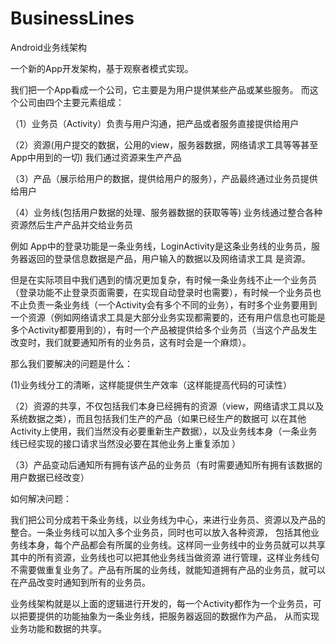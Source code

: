# BusinessLines
Android业务线架构

一个新的App开发架构，基于观察者模式实现。


我们把一个App看成一个公司，它主要是为用户提供某些产品或某些服务。
而这个公司由四个主要元素组成：


  （1）业务员（Activity）负责与用户沟通，把产品或者服务直接提供给用户
  
  （2）资源(用户提交的数据，公用的view，服务器数据，网络请求工具等等甚至App中用到的一切) 我们通过资源来生产产品
  
  （3）产品（展示给用户的数据，提供给用户的服务），产品最终通过业务员提供给用户
  
  （4）业务线(包括用户数据的处理、服务器数据的获取等等) 业务线通过整合各种资源然后生产产品并交给业务员
  
  
  例如 App中的登录功能是一条业务线，LoginActivity是这条业务线的业务员，服务器返回的登录信息数据是产品，用户输入的数据以及网络请求工具
  是资源。
  
  但是在实际项目中我们遇到的情况更加复杂，有时候一条业务线不止一个业务员（登录功能不止登录页面需要，在实现自动登录时也需要），有时候一个业务员也不止负责一条业务线（一个Activity会有多个不同的业务），有时多个业务要用到一个资源（例如网络请求工具是大部分业务实现都需要的，还有用户信息也可能是多个Activity都要用到的），有时一个产品被提供给多个业务员（当这个产品发生改变时，我们就要通知所有的业务员，这有时会是一个麻烦）。
  
  
  那么我们要解决的问题是什么：
  
  
  (1)业务线分工的清晰，这样能提供生产效率（这样能提高代码的可读性）
  
 （2）资源的共享，不仅包括我们本身已经拥有的资源（view，网络请求工具以及系统数据之类），而且包括我们生产的产品（如果已经生产的数据可    以在其他Activity上使用，我们当然没有必要重新生产数据），以及业务线本身（一条业务线已经实现的接口请求当然没必要在其他业务上重复添加  ）
 
 （3）产品变动后通知所有拥有该产品的业务员（有时需要通知所有拥有该数据的用户数据已经改变）
 
 如何解决问题：
 
  我们把公司分成若干条业务线，以业务线为中心，来进行业务员、资源以及产品的整合。一条业务线可以加入多个业务员，同时也可以放入各种资源，
  包括其他业务线本身，每个产品都会有所属的业务线。这样同一业务线中的业务员就可以共享其中的所有资源，业务线也可以把其他业务线当做资源
  进行管理，这样业务线句不需要做重复业务了。产品有所属的业务线，就能知道拥有产品的业务员，就可以在产品改变时通知到所有的业务员。
  
  业务线架构就是以上面的逻辑进行开发的，每一个Activity都作为一个业务员，可以把要提供的功能抽象为一条业务线，把服务器返回的数据作为产品，
  从而实现业务功能和数据的共享。
  
